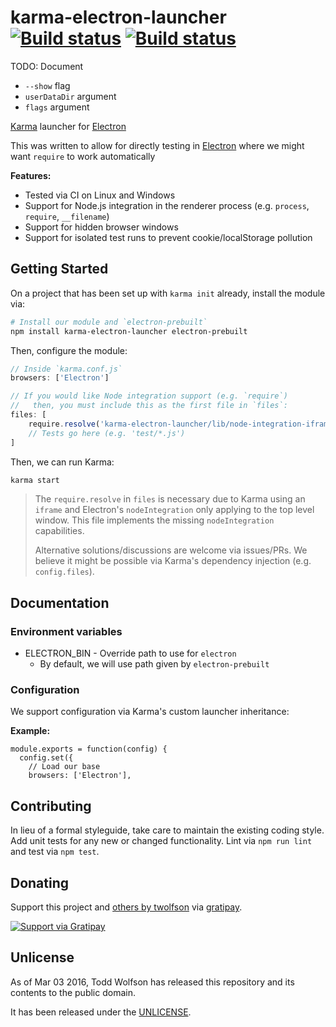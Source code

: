 # karma-electron-launcher [![Build status](https://travis-ci.org/twolfson/karma-electron-launcher.svg?branch=master)](https://travis-ci.org/twolfson/karma-electron-launcher) [![Build status](https://ci.appveyor.com/api/projects/status/urgpvcip7kl9q2ih?svg=true)](https://ci.appveyor.com/project/twolfson/karma-electron-launcher)

TODO: Document

- `--show` flag
- `userDataDir` argument
- `flags` argument

[Karma][] launcher for [Electron][]

This was written to allow for directly testing in [Electron][] where we might want `require` to work automatically

[Karma]: https://github.com/karma-runner/karma
[Electron]: https://github.com/atom/electron

**Features:**

- Tested via CI on Linux and Windows
- Support for Node.js integration in the renderer process (e.g. `process`, `require`, `__filename`)
- Support for hidden browser windows
- Support for isolated test runs to prevent cookie/localStorage pollution

## Getting Started
On a project that has been set up with `karma init` already, install the module via:

```bash
# Install our module and `electron-prebuilt`
npm install karma-electron-launcher electron-prebuilt
```

Then, configure the module:

```js
// Inside `karma.conf.js`
browsers: ['Electron']

// If you would like Node integration support (e.g. `require`)
//   then, you must include this as the first file in `files`:
files: [
    require.resolve('karma-electron-launcher/lib/node-integration-iframe.js'),
    // Tests go here (e.g. 'test/*.js')
]
```

Then, we can run Karma:

```bash
karma start
```

> The `require.resolve` in `files` is necessary due to Karma using an `iframe` and Electron's `nodeIntegration` only applying to the top level window. This file implements the missing `nodeIntegration` capabilities.
>
> Alternative solutions/discussions are welcome via issues/PRs. We believe it might be possible via Karma's dependency injection (e.g. `config.files`).

## Documentation
### Environment variables
- ELECTRON_BIN - Override path to use for `electron`
    - By default, we will use path given by `electron-prebuilt`

### Configuration
We support configuration via Karma's custom launcher inheritance:

**Example:**

```
module.exports = function(config) {
  config.set({
    // Load our base
    browsers: ['Electron'],
```

## Contributing
In lieu of a formal styleguide, take care to maintain the existing coding style. Add unit tests for any new or changed functionality. Lint via `npm run lint` and test via `npm test`.

## Donating
Support this project and [others by twolfson][gratipay] via [gratipay][].

[![Support via Gratipay][gratipay-badge]][gratipay]

[gratipay-badge]: https://cdn.rawgit.com/gratipay/gratipay-badge/2.x.x/dist/gratipay.svg
[gratipay]: https://www.gratipay.com/twolfson/

## Unlicense
As of Mar 03 2016, Todd Wolfson has released this repository and its contents to the public domain.

It has been released under the [UNLICENSE][].

[UNLICENSE]: UNLICENSE
